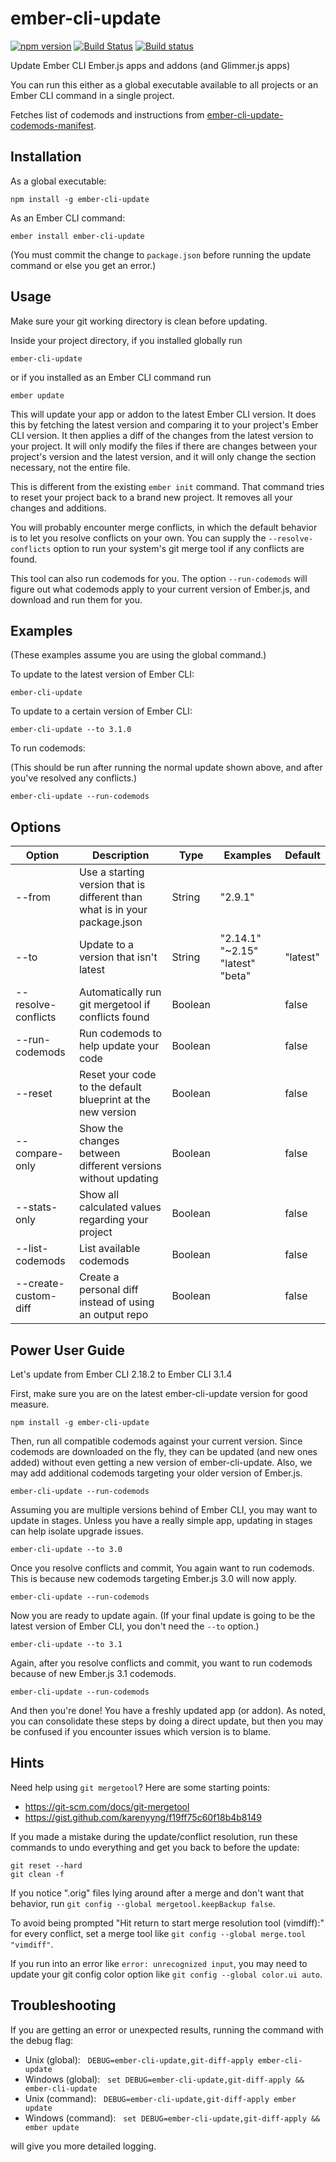 # ember-cli-update

[![npm version](https://badge.fury.io/js/ember-cli-update.svg)](https://badge.fury.io/js/ember-cli-update)
[![Build Status](https://travis-ci.org/ember-cli/ember-cli-update.svg?branch=master)](https://travis-ci.org/ember-cli/ember-cli-update)
[![Build status](https://ci.appveyor.com/api/projects/status/iguxxyxkiu9kyeyo/branch/master?svg=true)](https://ci.appveyor.com/project/embercli/ember-cli-update/branch/master)

Update Ember CLI Ember.js apps and addons (and Glimmer.js apps)

You can run this either as a global executable available to all projects or an Ember CLI command in a single project.

Fetches list of codemods and instructions from [ember-cli-update-codemods-manifest](https://github.com/ember-cli/ember-cli-update-codemods-manifest).

## Installation

As a global executable:

`npm install -g ember-cli-update`

As an Ember CLI command:

`ember install ember-cli-update`

(You must commit the change to `package.json` before running the update command or else you get an error.)

## Usage

Make sure your git working directory is clean before updating.

Inside your project directory, if you installed globally run

`ember-cli-update`

or if you installed as an Ember CLI command run

`ember update`

This will update your app or addon to the latest Ember CLI version. It does this by fetching the latest version and comparing it to your project's Ember CLI version. It then applies a diff of the changes from the latest version to your project. It will only modify the files if there are changes between your project's version and the latest version, and it will only change the section necessary, not the entire file.

This is different from the existing `ember init` command. That command tries to reset your project back to a brand new project. It removes all your changes and additions.

You will probably encounter merge conflicts, in which the default behavior is to let you resolve conflicts on your own. You can supply the `--resolve-conflicts` option to run your system's git merge tool if any conflicts are found.

This tool can also run codemods for you. The option `--run-codemods` will figure out what codemods apply to your current version of Ember.js, and download and run them for you.

## Examples

(These examples assume you are using the global command.)

To update to the latest version of Ember CLI:

```
ember-cli-update
```

To update to a certain version of Ember CLI:

```
ember-cli-update --to 3.1.0
```

To run codemods:

(This should be run after running the normal update shown above, and after you've resolved any conflicts.)

```
ember-cli-update --run-codemods
```

## Options

| Option | Description | Type | Examples | Default |
|---|---|---|---|---|
| --from | Use a starting version that is different than what is in your package.json | String | "2.9.1" | |
| --to | Update to a version that isn\'t latest | String | "2.14.1" "~2.15" "latest" "beta" | "latest" |
| --resolve-conflicts | Automatically run git mergetool if conflicts found | Boolean | | false |
| --run-codemods | Run codemods to help update your code | Boolean | | false |
| --reset | Reset your code to the default blueprint at the new version | Boolean | | false |
| --compare-only | Show the changes between different versions without updating | Boolean | | false |
| --stats-only | Show all calculated values regarding your project | Boolean | | false |
| --list-codemods | List available codemods | Boolean | | false |
| --create-custom-diff | Create a personal diff instead of using an output repo | Boolean | | false |

## Power User Guide

Let's update from Ember CLI 2.18.2 to Ember CLI 3.1.4

First, make sure you are on the latest ember-cli-update version for good measure.

```
npm install -g ember-cli-update
```

Then, run all compatible codemods against your current version. Since codemods are downloaded on the fly, they can be updated (and new ones added) without even getting a new version of ember-cli-update. Also, we may add additional codemods targeting your older version of Ember.js.

```
ember-cli-update --run-codemods
```

Assuming you are multiple versions behind of Ember CLI, you may want to update in stages. Unless you have a really simple app, updating in stages can help isolate upgrade issues.

```
ember-cli-update --to 3.0
```

Once you resolve conflicts and commit, You again want to run codemods. This is because new codemods targeting Ember.js 3.0 will now apply.

```
ember-cli-update --run-codemods
```

Now you are ready to update again. (If your final update is going to be the latest version of Ember CLI, you don't need the `--to` option.)

```
ember-cli-update --to 3.1
```

Again, after you resolve conflicts and commit, you want to run codemods because of new Ember.js 3.1 codemods.

```
ember-cli-update --run-codemods
```

And then you're done! You have a freshly updated app (or addon). As noted, you can consolidate these steps by doing a direct update, but then you may be confused if you encounter issues which version is to blame.

## Hints

Need help using `git mergetool`? Here are some starting points:

* https://git-scm.com/docs/git-mergetool
* https://gist.github.com/karenyyng/f19ff75c60f18b4b8149

If you made a mistake during the update/conflict resolution, run these commands to undo everything and get you back to before the update:

```
git reset --hard
git clean -f
```

If you notice ".orig" files lying around after a merge and don't want that behavior, run `git config --global mergetool.keepBackup false`.

To avoid being prompted "Hit return to start merge resolution tool (vimdiff):" for every conflict, set a merge tool like `git config --global merge.tool "vimdiff"`.

If you run into an error like `error: unrecognized input`, you may need to update your git config color option like `git config --global color.ui auto`.

## Troubleshooting

If you are getting an error or unexpected results, running the command with the debug flag:

* Unix (global):&nbsp;&nbsp;&nbsp;`DEBUG=ember-cli-update,git-diff-apply ember-cli-update`
* Windows (global):&nbsp;&nbsp;&nbsp;`set DEBUG=ember-cli-update,git-diff-apply && ember-cli-update`
* Unix (command):&nbsp;&nbsp;&nbsp;`DEBUG=ember-cli-update,git-diff-apply ember update`
* Windows (command):&nbsp;&nbsp;&nbsp;`set DEBUG=ember-cli-update,git-diff-apply && ember update`

will give you more detailed logging.
